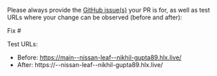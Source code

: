Please always provide the [GitHub issue(s)](../issues) your PR is for, as well as test URLs where your change can be observed (before and after):

Fix #<gh-issue-id>

Test URLs:
- Before: https://main--nissan-leaf--nikhil-gupta89.hlx.live/
- After: https://<branch>--nissan-leaf--nikhil-gupta89.hlx.live/
